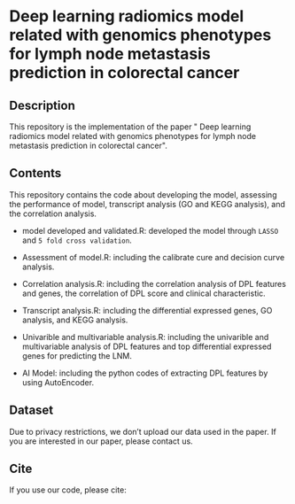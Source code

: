 # Deep learning radiomics model related with genomics phenotypes for lymph node metastasis prediction in colorectal cancer

## Description
This repository is the implementation of the paper " Deep learning radiomics model related with genomics phenotypes for lymph node metastasis prediction in colorectal cancer".

##  Contents
This repository contains the code about developing the model, assessing the performance of model, transcript analysis (GO and KEGG analysis), and the correlation analysis.

- model developed and validated.R: developed the model through `LASSO` and `5 fold cross validation`.

- Assessment of model.R: including the calibrate cure and decision curve analysis.

- Correlation analysis.R: including the correlation analysis of DPL features and genes, the correlation of DPL score and clinical characteristic. 

- Transcript analysis.R: including the differential expressed genes, GO analysis, and KEGG analysis.

- Univarible and multivariable analysis.R: including the univarible and multivariable analysis of DPL features and top differential expressed genes for predicting the LNM.

- AI Model: including the python codes of extracting DPL features by using AutoEncoder.


## Dataset
Due to privacy restrictions, we don’t upload our data used in the paper. If you are interested in our paper, please contact us.

## Cite
If you use our code, please cite:

```

```